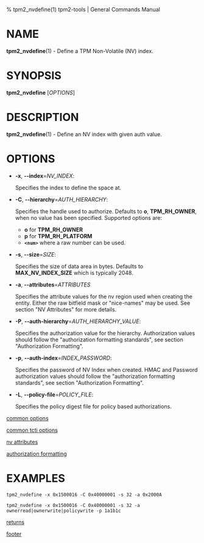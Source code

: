 % tpm2_nvdefine(1) tpm2-tools | General Commands Manual

# NAME

**tpm2_nvdefine**(1) - Define a TPM Non-Volatile (NV) index.

# SYNOPSIS

**tpm2_nvdefine** [*OPTIONS*]

# DESCRIPTION

**tpm2_nvdefine**(1) - Define an NV index with given auth value.

# OPTIONS

  * **-x**, **\--index**=_NV\_INDEX_:

    Specifies the index to define the space at.

  * **-C**, **\--hierarchy**=_AUTH\_HIERARCHY_:

    Specifies the handle used to authorize. Defaults to **o**, **TPM_RH_OWNER**,
    when no value has been specified.
    Supported options are:
      * **o** for **TPM_RH_OWNER**
      * **p** for **TPM_RH_PLATFORM**
      * **`<num>`** where a raw number can be used.

  * **-s**, **\--size**=_SIZE_:

    Specifies the size of data area in bytes. Defaults to **MAX_NV_INDEX_SIZE**
    which is typically 2048.

  * **-a**, **\--attributes**=_ATTRIBUTES_

    Specifies the attribute values for the nv region used when creating the
    entity. Either the raw bitfield mask or "nice-names" may be used. See
    section "NV Attributes" for more details.

  * **-P**, **\--auth-hierarchy**=_AUTH\_HIERARCHY\_VALUE_:

    Specifies the authorization value for the hierarchy. Authorization values
    should follow the "authorization formatting standards", see section
    "Authorization Formatting".

  * **-p**, **\--auth-index**=_INDEX\_PASSWORD_:

    Specifies the password of NV Index when created.
    HMAC and Password authorization values should follow the "authorization
    formatting standards", see section "Authorization Formatting".

  * **-L**, **\--policy-file**=_POLICY\_FILE_:

    Specifies the policy digest file for policy based authorizations.

[common options](common/options.md)

[common tcti options](common/tcti.md)

[nv attributes](common/nv-attrs.md)

[authorization formatting](common/authorizations.md)

# EXAMPLES

```
tpm2_nvdefine -x 0x1500016 -C 0x40000001 -s 32 -a 0x2000A

tpm2_nvdefine -x 0x1500016 -C 0x40000001 -s 32 -a ownerread|ownerwrite|policywrite -p 1a1b1c
```

[returns](common/returns.md)

[footer](common/footer.md)
